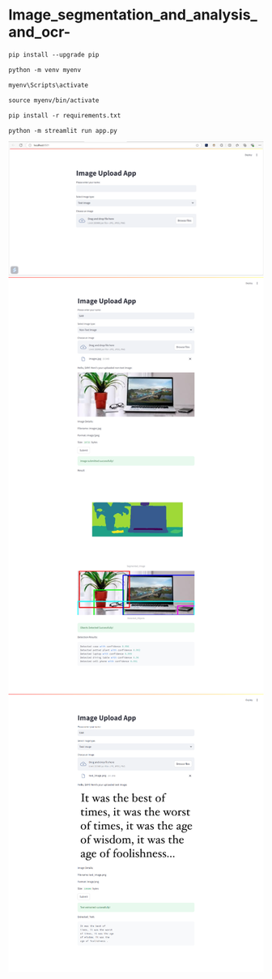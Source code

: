 # Image_segmentation_and_analysis_and_ocr-

```
pip install --upgrade pip
```

```
python -m venv myenv
```

```
myenv\Scripts\activate
```

```
source myenv/bin/activate
```

```
pip install -r requirements.txt
```

```
python -m streamlit run app.py
```

![UI](./Screenshots/1.png)
![Non-Text-Imgae](./Screenshots/2.png)
![Text-Image](./Screenshots/3.png)
